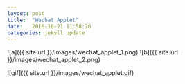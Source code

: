 ```yaml
---
layout: post
title:  "Wechat Applet"
date:   2016-10-21 11:58:26
categories: jekyll update
---
```



![a]({{ site.url }}/images/wechat_applet_1.png)
![b]({{ site.url }}/images/wechat_applet_2.png)

![gif]({{ site.url }}/images/wechat_applet.gif)


